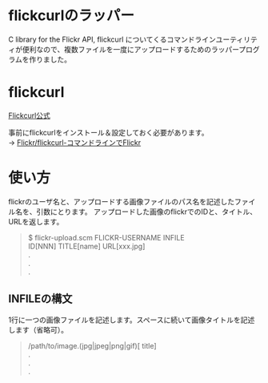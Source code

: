 # flickcurlのラッパー

C library for the Flickr API, flickcurl についてくるコマンドラインユーティリティが便利なので、複数ファイルを一度にアップロードするためのラッパープログラムを作りました。

# flickcurl
<a href="http://librdf.org/flickcurl/" target="_blank">Flickcurl公式</a>

事前にflickcurlをインストール＆設定しておく必要があります。  
→ <a href="https://www20.atwiki.jp/kobapan/pages/332.html" target="_blank">Flickr/flickcurl-コマンドラインでFlickr</a>

# 使い方
flickrのユーザ名と、アップロードする画像ファイルのパス名を記述したファイル名を、引数にとります。
アップロードした画像のflickrでのIDと、タイトル、URLを返します。 
> $ flickr-upload.scm FLICKR-USERNAME INFILE  
> ID[NNN] TITLE[name] URL[xxx.jpg]  
> .  
> .  
> .  

## INFILEの構文
1行に一つの画像ファイルを記述します。スペースに続いて画像タイトルを記述します（省略可）。 
> /path/to/image.(jpg|jpeg|png|gif)[ title]  
> .  
> .  
> .

